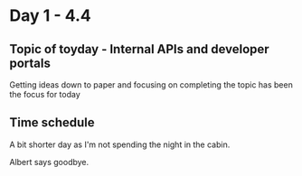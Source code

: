 # Day 1 - 4.4


## Topic of toyday - Internal APIs and developer portals
Getting ideas down to paper and focusing on completing the topic has been the focus for today

## Time schedule
A bit shorter day as I'm not spending the night in the cabin. 

Albert says goodbye.